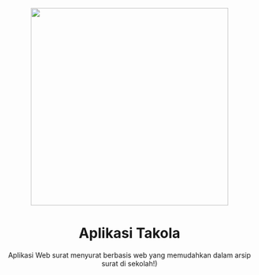 <p align="center"><a href="https://laravel.com" target="_blank"><img src="https://raw.githubusercontent.com/laravel/art/master/logo-lockup/5%20SVG/2%20CMYK/1%20Full%20Color/laravel-logolockup-cmyk-red.svg" width="400"></a></p>

<h1 align="center">
    Aplikasi Takola
</h1>
<p align="center">
    Aplikasi Web surat menyurat berbasis web yang   memudahkan dalam arsip surat di sekolah!)
</p>


